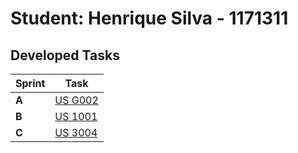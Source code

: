 # Student: Henrique Silva - 1171311
## Developed Tasks


| Sprint | Task                            |
| ------ | ------------------------------- |
| **A**  | [US G002](../us_g002/readme.md) |
| **B**  | [US 1001](../us_1001/readme.md) |
| **C**  | [US 3004](../us_3004/readme.md) |
